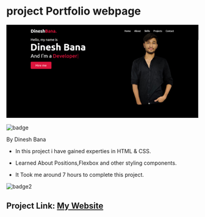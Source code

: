 # project Portfolio webpage

![Image](./portfolio%20thumbnail.png)

![badge](https://img.shields.io/badge/Dinesh%20Bana-portfolio%20webpage-red)

By Dinesh Bana

- In this project i have gained experties in HTML & CSS.

- Learned About Positions,Flexbox and other styling components.

- It Took me around 7 hours to complete this project.

![badge2](https://img.shields.io/badge/personal%20portfolio%20webpage-HTML%20%26%20CSS-yellowgreen)

## Project Link: [My Website](https://app.netlify.com/sites/dineshbana/settings/domain)

